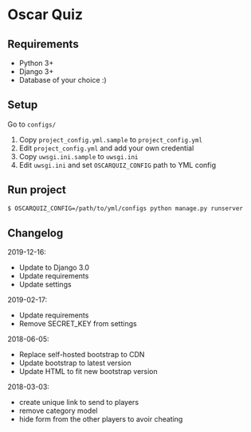 # Oscar Quiz

## Requirements

* Python 3+
* Django 3+
* Database of your choice :)

## Setup

Go to `configs/`

1. Copy `project_config.yml.sample` to `project_config.yml`
1. Edit `project_config.yml` and add your own credential
1. Copy `uwsgi.ini.sample` to `uwsgi.ini`
1. Edit `uwsgi.ini` and set `OSCARQUIZ_CONFIG` path to YML config

## Run project

```bash
$ OSCARQUIZ_CONFIG=/path/to/yml/configs python manage.py runserver
```

## Changelog

2019-12-16:

* Update to Django 3.0
* Update requirements
* Update settings

2019-02-17:

* Update requirements
* Remove SECRET_KEY from settings

2018-06-05:

* Replace self-hosted bootstrap to CDN
* Update bootstrap to latest version
* Update HTML to fit new bootstrap version

2018-03-03:

* create unique link to send to players
* remove category model
* hide form from the other players to avoir cheating